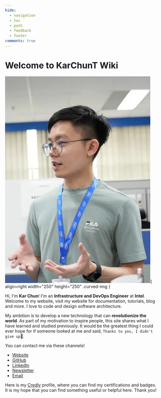 ```yaml
---
hide:
  - navigation
  - toc
  - path
  - feedback
  - footer
comments: true
---
```


# Welcome to KarChunT Wiki

![me](./assets/anotherme.webp){ align=right width="250" height="250" .curved-img }

Hi, I'm **Kar Chun**! I'm an **Infrastructure and DevOps Engineer** at **Intel**. Welcome to my website, visit my website for documentation, tutorials, blog and more. I love to code and design software architecture.

My ambition is to develop a new technology that can **revolutionize the world**. As part of my motivation to inspire people, this site shares what I have learned and studied previously. It would be the greatest thing I could ever hope for if someone looked at me and said, `Thanks to you, I didn't give up`🥳.

You can contact me via these channels!

- [Website](https://karchunt.com)
- [GitHub](https://github.com/KarChunT/karchunt.com)
- [LinkedIn](https://www.linkedin.com/in/karchuntan)
- [Newsletter](https://karchunt.substack.com/)
- [Email](mailto:karchuntan.1999@gmail.com)

Here is my [Credly](https://www.credly.com/users/kar-chun-tan) profile, where you can find my certifications and badges.  
It is my hope that you can find something useful or helpful here. Thank you!
